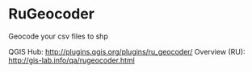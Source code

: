 RuGeocoder
==========

Geocode your csv files to shp

QGIS Hub: http://plugins.qgis.org/plugins/ru_geocoder/
Overview (RU): http://gis-lab.info/qa/rugeocoder.html
